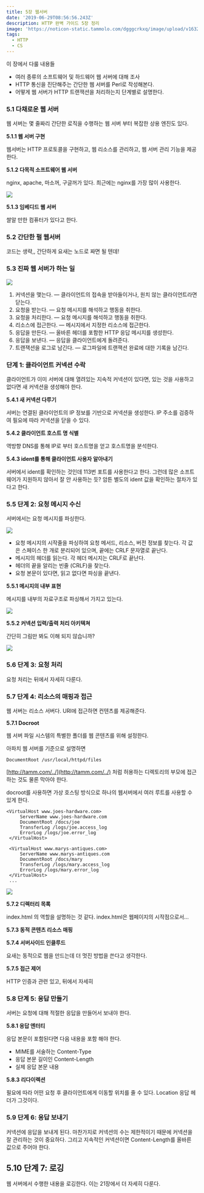 ```yaml
---
title: 5장 웹서버
date: '2019-06-29T08:56:56.243Z'
description: HTTP 완벽 가이드 5장 정리
image: 'https://noticon-static.tammolo.com/dgggcrkxq/image/upload/v1632186958/tlog/http-perfect-guide_am6yzc.png'
tags:
  - HTTP
  - CS
---
```


이 장에서 다룰 내용들

- 여러 종류의 소프트웨어 및 하드웨어 웹 서버에 대해 조사
- HTTP 통신을 진단해주는 간단한 웹 서버를 Perl로 작성해본다.
- 어떻게 웹 서버가 HTTP 트랜잭션을 처리하는지 단계별로 설명한다.

### 5.1 다채로운 웹 서버

웹 서버는 몇 줄짜리 간단한 로직을 수행하는 웹 서버 부터 복잡한 상용 엔진도 있다.

**5.1.1 웹 서버 구현**

웹서버는 HTTP 프로토콜을 구현하고, 웹 리소스를 관리하고, 웹 서버 관리 기능을 제공한다. 

**5.1.2 다목적 소프트웨어 웹 서버**

nginx, apache, 마소꺼, 구글꺼가 있다. 최근에는 nginx를 가장 많이 사용한다.

![](https://noticon-static.tammolo.com/dgggcrkxq/image/upload/v1631952575/tlog/_2019-06-24__2-094f59c9-2b42-465c-b986-a8ad93071d66.37.46_vfrpce.png)

**5.1.3 임베디드 웹 서버**

쌀알 만한 컴퓨터가 있다고 한다.

### 5.2 간단한 펄 웹서버

코드는 생략,, 간단하게 요새는 노드로 짜면 될 텐데!

### 5.3 진짜 웹 서버가 하는 일

![](https://noticon-static.tammolo.com/dgggcrkxq/image/upload/v1631952599/tlog/Untitled-e6f2ebb6-3d9f-4855-b9a7-2750f74d96dc_fyjlkz.png)

1. 커넥션을 맺는다. — 클라이언트의 접속을 받아들이거나, 원치 않는 클라이언트라면 닫는다.
2. 요청을 받는다. — 요청 메시지를 해석하고 행동을 취한다.
3. 요청을 처리한다. — 요청 메시지를 해석하고 행동을 취한다.
4. 리소스에 접근한다. — 메시지에서 지정한 리소스에 접근한다.
5. 응답을 만든다. — 올바른 헤더를 포함한 HTTP 응답 메시지를 생성한다.
6. 응답을 보낸다. — 응답을 클라이언트에게 돌려준다.
7. 트랜잭션을 로그로 남긴다. — 로그파일에 트랜잭션 완료에 대한 기록을 남긴다.

### 단계 1: 클라이언트 커넥션 수락

클라이언트가 이미 서버에 대해 열려있는 지속적 커넥션이 있다면, 있는 것을 사용하고 없다면 새 커넥션을 생성해야 한다.

**5.4.1 새 커넥션 다루기**

서버는 연결된 클라이언트의 IP 정보를 기반으로 커넥션을 생성한다. IP 주소를 검증하여 필요에 따라 커넥션을 닫을 수 있다.

**5.4.2 클라이언트 호스트 명 식별**

역방향 DNS를 통해 IP로 부터 호스트명을 얻고 호스트명을 분석한다.

**5.4.3 ident를 통해 클라이언트 사용자 알아내기**

서버에서 ident를 확인하는 것인데 113번 포트를 사용한다고 한다. 그런데 많은 소프트웨어가 지원하지 않아서 잘 안 사용하는 듯? 암튼 별도의 ident 값을 확인하는 절차가 있다고 한다.

### 5.5 단계 2: 요청 메시지 수신

서버에서는 요청 메시지를 파싱한다.

![](https://noticon-static.tammolo.com/dgggcrkxq/image/upload/v1631952596/tlog/Untitled-1003319b-6b36-4a9a-bc41-ec357799a459_ioq04g.png)

- 요청 메시지의 시작줄을 파싱하여 요청 메서드, 리소스, 버전 정보를 찾는다. 각 값은 스페이스 한 개로 분리되어 있으며, 끝에는 CRLF 문자열로 끝난다.
- 메시지의 헤더를 읽는다. 각 헤더 메시지는 CRLF로 끝난다.
- 헤더의 끝을 알리는 빈줄 (CRLF)을 찾는다.
- 요청 본문이 있다면, 읽고 없다면 파싱을 끝낸다.

**5.5.1 메시지의 내부 표현**

메시지를 내부의 자료구조로 파싱해서 가지고 있는다.

![](https://noticon-static.tammolo.com/dgggcrkxq/image/upload/v1631952593/tlog/Untitled-7b7220d4-d7d9-4e8c-b71e-3d202ab260e1_utfafx.png)

**5.5.2 커넥션 입력/출력 처리 아키텍쳐**

간단히 그림만 봐도 이해 되지 않습니까?

![](https://noticon-static.tammolo.com/dgggcrkxq/image/upload/v1631952588/tlog/Untitled-1ca30496-1c21-4ddc-943c-4659b6c7b0c9_fk6sgb.png)

### 5.6 단계 3: 요청 처리

요청 처리는 뒤에서 자세히 다룬다.

### 5.7 단계 4: 리소스의 매핑과 접근

웹 서버는 리소스 서버다. URI에 접근하면 컨텐츠를 제공해준다.

**5.7.1 Docroot**

웹 서버 파일 시스템의 특별한 폴더를 웹 콘텐츠를 위해 설정한다.

아파치 웹 서버를 기준으로 설명하면

    DocumentRoot /usr/local/httpd/files

[http://tamm.com/../](http://tamm.com/../) 처럼 허용하는 디렉토리의 부모에 접근하는 것도 물론 막아야 한다.

docroot를 사용하면 가상 호스팅 방식으로 하나의 웹서버에서 여러 루트를 사용할 수 있게 한다.

    <VirtualHost www.joes-hardware.com> 
    	 ServerName www.joes-hardware.com 
    	 DocumentRoot /docs/joe 
    	 TransferLog /logs/joe.access_log 
    	 ErrorLog /logs/joe.error_log 
     </VirtualHost> 
     
     <VirtualHost www.marys-antiques.com> 
    	 ServerName www.marys-antiques.com 
    	 DocumentRoot /docs/mary 
    	 TransferLog /logs/mary.access_log 
    	 ErrorLog /logs/mary.error_log 
     </VirtualHost> 
     ...

![](https://noticon-static.tammolo.com/dgggcrkxq/image/upload/v1631952594/tlog/Untitled-68be840e-cfa3-4ccf-8d7d-a123e2ee7885_jsmxr2.png)

**5.7.2 디렉터리 목록**

index.html 의 역할을 설명하는 것 같다. index.html은 웹페이지의 시작점으로서...

**5.7.3 동적 콘텐츠 리소스 매핑**

**5.7.4 서버사이드 인클루드**

요새는 동적으로 웹을 만드는데 더 멋진 방법을 쓴다고 생각한다.

**5.7.5 접근 제어**

HTTP 인증과 관련 있고, 뒤에서 자세히

### 5.8 단계 5: 응답 만들기

서버는 요청에 대해 적절한 응답을 만들어서 보내야 한다.

**5.8.1 응답 엔터티**

응답 본문이 포함된다면 다음 내용을 포함 해야 한다.

- MIME를 서술하는 Content-Type
- 응답 본문 길이인 Content-Length
- 실제 응답 본문 내용

**5.8.3 리다이렉션**

필요에 따라 어떤 요청 후 클라이언트에게 이동할 위치를 줄 수 있다. Location 응답 헤더가 그것이다.

### 5.9 단계 6: 응답 보내기

커넥션에 응답을 보내게 된다. 마찬가지로 커넥션의 수는 제한적이기 때문에 커넥션을 잘 관리하는 것이 중요하다. 그리고 지속적인 커넥션이면 Content-Length를 올바른 값으로 주어야 한다.

## 5.10 단계 7: 로깅

웹 서버에서 수행한 내용을 로깅한다. 이는 21장에서 더 자세히 다룬다.